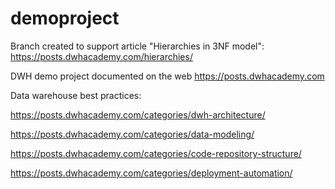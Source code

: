 # demoproject
Branch created to support article "Hierarchies in 3NF model": https://posts.dwhacademy.com/hierarchies/

DWH demo project documented on the web https://posts.dwhacademy.com

Data warehouse best practices:

https://posts.dwhacademy.com/categories/dwh-architecture/

https://posts.dwhacademy.com/categories/data-modeling/

https://posts.dwhacademy.com/categories/code-repository-structure/

https://posts.dwhacademy.com/categories/deployment-automation/




